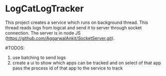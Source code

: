 # LogCatLogTracker
This project creates a service which runs on background thread. This thread reads logs from logcat and send it to server through socket connection.
The server is in node JS (https://github.com/AggarwalAnkit/SocketServer.git). 

#TODOS:
1. use batching to send logs
2. create a ui to show which apps can be tracked and on select of that app pass the process id of that app to the service to track
